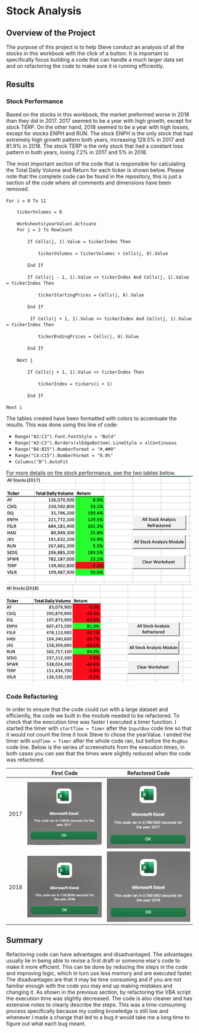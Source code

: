 # Stock Analysis

## Overview of the Project
The purpose of this project is to help Steve conduct an analysis of all the stocks in this workbook with the click of a button. It is important to specifically focus building a code that can handle a much larger data set and on refactoring the code to make sure it is running efficiently. 

## Results 
### Stock Performance 
Based on the stocks in this workbook, the market preformed worse in 2018 than they did in 2017. 2017 seemed to be a year with high growth, except for stock TERP. On the other hand, 2018 seemed to be a year with high losses, except for stocks ENPH and RUN. The stock ENPH is the only stock that had extremely high growth pattern both years, increasing 129.5% in 2017 and 81.9% in 2018. The stock TERP is the only stock that had a constant loss pattern in both years, losing 7.2% in 2017 and 5% in 2018.  

The most important section of the code that is responsible for calculating the Total Daily Volume and Return for each ticker is shown below. Please note that the complete code can be found in the repository, this is just a section of the code where all comments and dimensions have been removed. 

 `For i = 0 To 11`
        
        tickerVolumes = 0
              
        Worksheets(yearValue).Activate
        For j = 2 To RowCount
                   
            If Cells(j, 1).Value = tickerIndex Then
            
                tickerVolumes = tickerVolumes + Cells(j, 8).Value
            
            End If
          
            If Cells(j - 1, 1).Value <> tickerIndex And Cells(j, 1).Value = tickerIndex Then
                
                tickerStartingPrices = Cells(j, 6).Value
                
            End If 
                       
             If Cells(j + 1, 1).Value <> tickerIndex And Cells(j, 1).Value = tickerIndex Then
             
                tickerEndingPrices = Cells(j, 6).Value
                
            End If
            
        Next j
               
            If Cells(j + 1, 1).Value <> tickerIndex Then
            
                tickerIndex = tickers(i + 1)
                
            End If
`Next i`



The tables created have been formatted with colors to accentuate the results. This was done using this line of code:
- `Range("A3:C3").Font.FontStyle = "Bold"`
- `Range("A3:C3").Borders(xlEdgeBottom).LineStyle = xlContinuous`
- `Range("B4:B15").NumberFormat = "#,##0"`
- `Range("C4:C15").NumberFormat = "0.0%"`
- `Columns("B").AutoFit`


For more details on the stock performance, see the two tables below.
![Stock_Performance_2017](https://github.com/andreabassetti/stock-analysis/blob/main/png/Stock_Performance_2017.png)
![Stock_Performance_2018](https://github.com/andreabassetti/stock-analysis/blob/main/png/Stock_Performance_2018.png)

### Code Refactoring
In order to ensure that the code could run with a large dataset and efficiently, the code we built in the module needed to be refactored. To check that the execution time was faster I executed a timer function. I started the timer with `startTime = Timer` after the `InputBox` code line so that it would not count the time it took Steve to chose the yearValue. I ended the timer with `endTime = Timer` after the whole code ran, but before the `MsgBox` code line. Below is the series of screenshots from the execution times, in both cases you can see that the times were slightly reduced when the code was refactored.

|    | First Code |  Refactored Code  |
| ----------- | ----------- | -----------  |
| 2017 | ![VBA_Module_2017](https://github.com/andreabassetti/stock-analysis/blob/main/Resources/VBA_Module_2017.png) |  ![VBA_Challenge_2017](https://github.com/andreabassetti/stock-analysis/blob/main/Resources/VBA_Challenge_2017.png) |
| 2018 | ![VBA_Module_2018](https://github.com/andreabassetti/stock-analysis/blob/main/Resources/VBA_Module_2018.png) |  ![VBA_Challenge_2018](https://github.com/andreabassetti/stock-analysis/blob/main/Resources/VBA_Challenge_2018.png) |


## Summary
Refactoring code can have advantages and disadvantaged. The advantages usually lie in being able to revise a first draft or someone else's code to make it more efficient. This can be done by reducing the steps in the code and improving logic, which in turn use less memory and are executed faster. The disadvantages are that it may be time consuming and if you are not familiar enough with the code you may end up making mistakes and changing it. 
As shown in the previous section, by refactoring the VBA script the execution time was slightly decreased. The code is also cleaner and has extensive notes to clearly describe the steps. This was a time-consuming process specifically because my coding knowledge is still low and whenever I made a change that led to a bug it would take me a long time to figure out what each bug meant.



